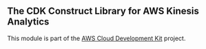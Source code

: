 ## The CDK Construct Library for AWS Kinesis Analytics
This module is part of the [AWS Cloud Development Kit](https://github.com/awslabs/aws-cdk) project.
